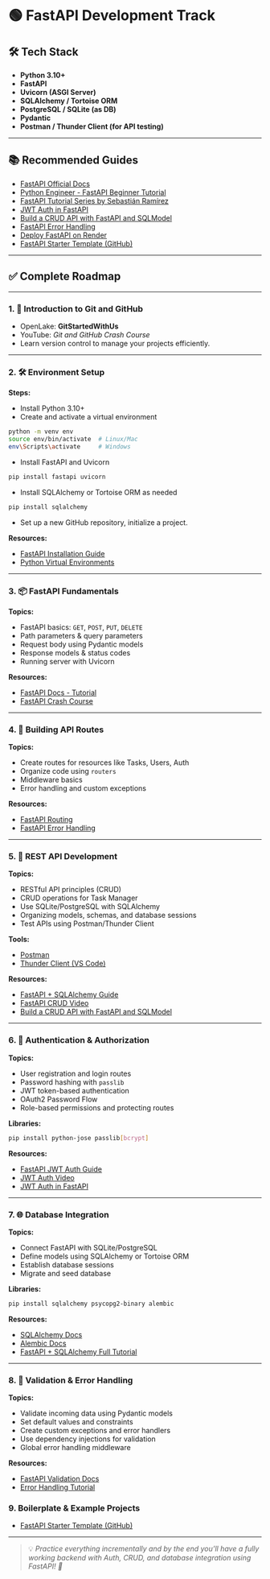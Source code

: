 # 🟢 FastAPI Development Track

## 🛠 Tech Stack

* **Python 3.10+**
* **FastAPI**
* **Uvicorn (ASGI Server)**
* **SQLAlchemy / Tortoise ORM**
* **PostgreSQL / SQLite (as DB)**
* **Pydantic**
* **Postman / Thunder Client (for API testing)**

---

## 📚 Recommended Guides

* [FastAPI Official Docs](https://fastapi.tiangolo.com/)
* [Python Engineer - FastAPI Beginner Tutorial](https://www.youtube.com/watch?v=7t2alSnE2-I)
* [FastAPI Tutorial Series by Sebastián Ramírez](https://fastapi.tiangolo.com/tutorial/)
* [JWT Auth in FastAPI](https://fastapi.tiangolo.com/tutorial/security/)
* [Build a CRUD API with FastAPI and SQLModel](https://sqlmodel.tiangolo.com/tutorial/fastapi/)
* [FastAPI Error Handling](https://fastapi.tiangolo.com/tutorial/handling-errors/)
* [Deploy FastAPI on Render](https://render.com/docs/deploy-fastapi)
* [FastAPI Starter Template (GitHub)](https://github.com/tiangolo/full-stack-fastapi-postgresql)

---

## ✅ Complete Roadmap

---

### 1. 🧠 Introduction to Git and GitHub

* OpenLake: **GitStartedWithUs**
* YouTube: *Git and GitHub Crash Course*
* Learn version control to manage your projects efficiently.

---

### 2. 🛠 Environment Setup

**Steps:**

* Install Python 3.10+
* Create and activate a virtual environment  
```bash
python -m venv env
source env/bin/activate  # Linux/Mac
env\Scripts\activate     # Windows
````

* Install FastAPI and Uvicorn

```bash
pip install fastapi uvicorn
```

* Install SQLAlchemy or Tortoise ORM as needed

```bash
pip install sqlalchemy
```

* Set up a new GitHub repository, initialize a project.

**Resources:**

* [FastAPI Installation Guide](https://fastapi.tiangolo.com/#installation)
* [Python Virtual Environments](https://realpython.com/python-virtual-environments-a-primer/)

---

### 3. 📦 FastAPI Fundamentals

**Topics:**

* FastAPI basics: `GET`, `POST`, `PUT`, `DELETE`
* Path parameters & query parameters
* Request body using Pydantic models
* Response models & status codes
* Running server with Uvicorn

**Resources:**

* [FastAPI Docs - Tutorial](https://fastapi.tiangolo.com/tutorial/)
* [FastAPI Crash Course](https://www.youtube.com/watch?v=7t2alSnE2-I)

---

### 4. 🚀 Building API Routes

**Topics:**

* Create routes for resources like Tasks, Users, Auth
* Organize code using `routers`
* Middleware basics
* Error handling and custom exceptions

**Resources:**

* [FastAPI Routing](https://fastapi.tiangolo.com/tutorial/bigger-applications/)
* [FastAPI Error Handling](https://fastapi.tiangolo.com/tutorial/handling-errors/)

---

### 5. 🔁 REST API Development

**Topics:**

* RESTful API principles (CRUD)
* CRUD operations for Task Manager
* Use SQLite/PostgreSQL with SQLAlchemy
* Organizing models, schemas, and database sessions
* Test APIs using Postman/Thunder Client

**Tools:**

* [Postman](https://www.postman.com/)
* [Thunder Client (VS Code)](https://www.thunderclient.com/)

**Resources:**

* [FastAPI + SQLAlchemy Guide](https://fastapi.tiangolo.com/tutorial/sql-databases/)
* [FastAPI CRUD Video](https://www.youtube.com/watch?v=7t2alSnE2-I)
* [Build a CRUD API with FastAPI and SQLModel](https://sqlmodel.tiangolo.com/tutorial/fastapi/)

---

### 6. 🔐 Authentication & Authorization

**Topics:**

* User registration and login routes
* Password hashing with `passlib`
* JWT token-based authentication
* OAuth2 Password Flow
* Role-based permissions and protecting routes

**Libraries:**

```bash
pip install python-jose passlib[bcrypt]
```

**Resources:**

* [FastAPI JWT Auth Guide](https://fastapi.tiangolo.com/tutorial/security/oauth2-jwt/)
* [JWT Auth Video](https://www.youtube.com/watch?v=7t2alSnE2-I&t=2300s)
* [JWT Auth in FastAPI](https://fastapi.tiangolo.com/tutorial/security/)

---

### 7. 🌐 Database Integration

**Topics:**

* Connect FastAPI with SQLite/PostgreSQL
* Define models using SQLAlchemy or Tortoise ORM
* Establish database sessions
* Migrate and seed database

**Libraries:**

```bash
pip install sqlalchemy psycopg2-binary alembic
```

**Resources:**

* [SQLAlchemy Docs](https://docs.sqlalchemy.org/en/20/)
* [Alembic Docs](https://alembic.sqlalchemy.org/en/latest/)
* [FastAPI + SQLAlchemy Full Tutorial](https://www.youtube.com/watch?v=7t2alSnE2-I)

---

### 8. 🧪 Validation & Error Handling

**Topics:**

* Validate incoming data using Pydantic models
* Set default values and constraints
* Create custom exceptions and error handlers
* Use dependency injections for validation
* Global error handling middleware

**Resources:**

* [FastAPI Validation Docs](https://fastapi.tiangolo.com/tutorial/body/)
* [Error Handling Tutorial](https://fastapi.tiangolo.com/tutorial/handling-errors/)

### 9. Boilerplate & Example Projects
- [FastAPI Starter Template (GitHub)](https://github.com/tiangolo/full-stack-fastapi-postgresql)


---

> 💡 *Practice everything incrementally and by the end you’ll have a fully working backend with Auth, CRUD, and database integration using FastAPI! 🚀*

